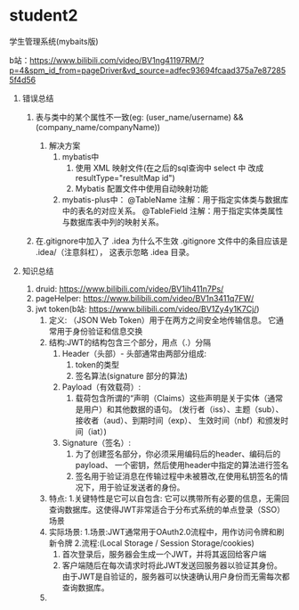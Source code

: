 # student2
学生管理系统(mybaits版)
 
b站：https://www.bilibili.com/video/BV1ng41197RM/?p=4&spm_id_from=pageDriver&vd_source=adfec93694fcaad375a7e872855f4d56

1. 错误总结
    1. 表与类中的某个属性不一致(eg: (user_name/username) &&(company_name/companyName))
       1. 解决方案
          1. mybatis中 
             1. 使用 XML 映射文件(在之后的sql查询中 select 中 改成 resultType="resultMap id")
                <resultMap id="yourResultMap" type="your.package.YourClass">
                 <result property="javaPropertyName" column="sqlColumnName"/>
                </resultMap>  
             2. Mybatis 配置文件中使用自动映射功能
              <settings>
                <setting name="mapUnderscoreToCamelCase" value="true"/>
              </settings>
          2. mybatis-plus中：
             @TableName 注解：用于指定实体类与数据库中的表名的对应关系。
             @TableField 注解：用于指定实体类属性与数据库表中列的映射关系。 
       
    2. 在.gitignore中加入了 .idea 为什么不生效 
       .gitignore  文件中的条目应该是 .idea/（注意斜杠），
       这表示忽略 .idea 目录。

2. 知识总结
   1. druid: https://www.bilibili.com/video/BV1ih411n7Ps/ 
   2. pageHelper: https://www.bilibili.com/video/BV1n3411q7FW/
   3. jwt token(b站: https://www.bilibili.com/video/BV1Zy4y1K7Cj/)
      1. 定义: 
      （JSON Web Token）用于在两方之间安全地传输信息。 它通常用于身份验证和信息交换
      2. 结构:JWT的结构包含三个部分，用点（.）分隔
         1. Header（头部）- 头部通常由两部分组成:
            1. token的类型 
            2. 签名算法(signature 部分的算法)
         2. Payload（有效载荷）:
            1. 载荷包含所谓的“声明（Claims）这些声明是关于实体（通常是用户）和其他数据的语句。
               (发行者（iss）、主题（sub）、接收者（aud）、到期时间（exp）、
                生效时间（nbf）和颁发时间（iat）)
         3. Signature（签名）:
            1. 为了创建签名部分，你必须采用编码后的header、编码后的payload、
            一个密钥，然后使用header中指定的算法进行签名
            2. 签名用于验证消息在传输过程中未被篡改,在使用私钥签名的情况下，用于验证发送者的身份。
      3. 特点:
        1.关键特性是它可以自包含:
      它可以携带所有必要的信息，无需回查询数据库。这使得JWT非常适合于分布式系统的单点登录（SSO）场景
      4. 实际场景:
         1.场景:JWT通常用于OAuth2.0流程中，用作访问令牌和刷新令牌
         2.流程:(Local Storage / Session Storage/cookies)
           1. 首次登录后，服务器会生成一个JWT，并将其返回给客户端
           2. 客户端随后在每次请求时将此JWT发送回服务器以验证其身份。
              由于JWT是自验证的，服务器可以快速确认用户身份而无需每次都查询数据库。
      5. 